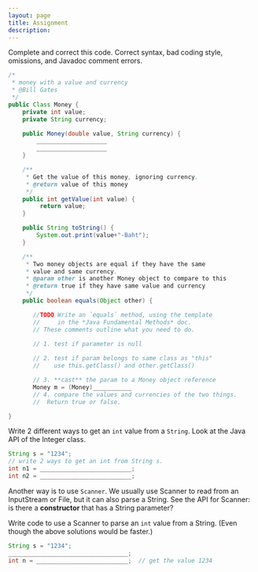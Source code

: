 ```yaml
---
layout: page
title: Assignment
description: 
---
```


Complete and correct this code. Correct syntax, bad coding style, omissions, and Javadoc comment errors.
```java
/*
 * money with a value and currency
 * @Bill Gates
 */
public Class Money {
    private int value;
    private String currency;

    public Money(double value, String currency) {
        ____________________
        ____________________
    }

    /**
     * Get the value of this money, ignoring currency.
     * @return value of this money
     */
    public int getValue(int value) {
         return value;
    }

    public String toString() {
        System.out.print(value+"-Baht");
    }

    /**
     * Two money objects are equal if they have the same
     * value and same currency.
     * @param other is another Money object to compare to this
     * @return true if they have same value and currency
     */
    public boolean equals(Object other) {

       //TODO Write an `equals` method, using the template
       //     in the *Java Fundamental Methods* doc.
       // These comments outline what you need to do.

       // 1. test if parameter is null
    
       // 2. test if param belongs to same class as "this"
       //    use this.getClass() and other.getClass()

       // 3. **cast** the param to a Money object reference
       Money m = (Money)___________ 
       // 4. compare the values and currencies of the two things.
       //  Return true or false.

}
```

Write 2 different ways to get an `int` value from a `String`.
Look at the Java API of the Integer class.
```java
String s = "1234";
// write 2 ways to get an int from String s.
int n1 = __________________________;
int n2 = __________________________;
```
Another way is to use `Scanner`.  We usually use Scanner to read
from an InputStream or File, but it can also parse a String.
See the API for Scanner: is there a **constructor** that has a
String parameter?

Write code to use a Scanner to parse an `int` value from a String.
(Even though the above solutions would be faster.)
```java
String s = "1234";
__________________________________; 
int n = __________________________;  // get the value 1234
```

